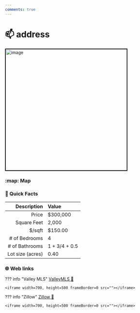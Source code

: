 ```yaml
---
comments: true
---
```


# 📫 address

<img
    src="" 
    alt="image" 
    width="400" 
    style="border:2px solid black">

### :map: Map

### :open_file_folder: Quick Facts

| Description       | Value |
| ----------------: | :---- |
| Price             | $300,000 |
| Square Feet       | 2,000 |
| $/sqft            | $150.00 |
| # of Bedrooms     | 4 |
| # of Bathrooms    | 1 + 3/4 + 0.5 |
| Lot size (acres)  | 0.40 |

### :globe_with_meridians: Web links

??? info "Valley MLS"
    [ValleyMLS 	:link:]()

    <iframe width=700, height=500 frameBorder=0 src=""></iframe>

??? info "Zillow"
    [Zillow :link:]()

    <iframe width=700, height=500 frameBorder=0 src=""></iframe>